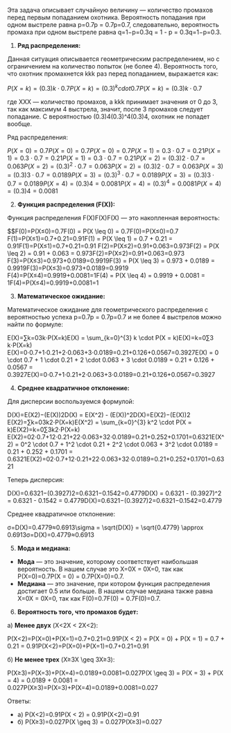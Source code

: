 Эта задача описывает случайную величину — количество промахов перед первым попаданием охотника. Вероятность попадания при одном выстреле равна p=0.7p = 0.7p=0.7, следовательно, вероятность промаха при одном выстреле равна q=1−p=0.3q = 1 - p = 0.3q=1−p=0.3.

1. **Ряд распределения:**

Данная ситуация описывается геометрическим распределением, но с ограничением на количество попыток (не более 4). Вероятность того, что охотник промахнется kkk раз перед попаданием, выражается как:

$P(X=k)=(0.3)k⋅0.7P(X = k) = (0.3)^k cdot 0.7P(X=k)=(0.3)k⋅0.7$

где XXX — количество промахов, а kkk принимает значения от 0 до 3, так как максимум 4 выстрела, значит, после 3 промахов следует попадание. С вероятностью (0.3)4(0.3)^4(0.3)4, охотник не попадет вообще.

Ряд распределения:

$P(X=0)=0.7P(X = 0) = 0.7P(X=0)=0.7 P(X=1)=0.3⋅0.7=0.21P(X = 1) = 0.3 \cdot 0.7 = 0.21P(X=1)=0.3⋅0.7=0.21 P(X=2)=(0.3)2⋅0.7=0.063P(X = 2) = (0.3)^2 \cdot 0.7 = 0.063P(X=2)=(0.3)2⋅0.7=0.063 P(X=3)=(0.3)3⋅0.7=0.0189P(X = 3) = (0.3)^3 \cdot 0.7 = 0.0189P(X=3)=(0.3)3⋅0.7=0.0189 P(X=4)=(0.3)4=0.0081P(X = 4) = (0.3)^4 = 0.0081P(X=4)=(0.3)4=0.0081$

2. **Функция распределения (F(X)):**

Функция распределения F(X)F(X)F(X) — это накопленная вероятность:

$$F(0)=P(X≤0)=0.7F(0) = P(X \leq 0) = 0.7F(0)=P(X≤0)=0.7 F(1)=P(X≤1)=0.7+0.21=0.91F(1) = P(X \leq 1) = 0.7 + 0.21 = 0.91F(1)=P(X≤1)=0.7+0.21=0.91 F(2)=P(X≤2)=0.91+0.063=0.973F(2) = P(X \leq 2) = 0.91 + 0.063 = 0.973F(2)=P(X≤2)=0.91+0.063=0.973 F(3)=P(X≤3)=0.973+0.0189=0.9919F(3) = P(X \leq 3) = 0.973 + 0.0189 = 0.9919F(3)=P(X≤3)=0.973+0.0189=0.9919 F(4)=P(X≤4)=0.9919+0.0081=1F(4) = P(X \leq 4) = 0.9919 + 0.0081 = 1F(4)=P(X≤4)=0.9919+0.0081=1

3. **Математическое ожидание:**

Математическое ожидание для геометрического распределения с вероятностью успеха p=0.7p = 0.7p=0.7 и не более 4 выстрелов можно найти по формуле:

E(X)=∑k=03k⋅P(X=k)E(X) = \sum_{k=0}^{3} k \cdot P(X = k)E(X)=k=0∑3​k⋅P(X=k) E(X)=0⋅0.7+1⋅0.21+2⋅0.063+3⋅0.0189=0.21+0.126+0.0567=0.3927E(X) = 0 \cdot 0.7 + 1 \cdot 0.21 + 2 \cdot 0.063 + 3 \cdot 0.0189 = 0.21 + 0.126 + 0.0567 = 0.3927E(X)=0⋅0.7+1⋅0.21+2⋅0.063+3⋅0.0189=0.21+0.126+0.0567=0.3927

4. **Среднее квадратичное отклонение:**

Для дисперсии воспользуемся формулой:

D(X)=E(X2)−(E(X))2D(X) = E(X^2) - (E(X))^2D(X)=E(X2)−(E(X))2 E(X2)=∑k=03k2⋅P(X=k)E(X^2) = \sum_{k=0}^{3} k^2 \cdot P(X = k)E(X2)=k=0∑3​k2⋅P(X=k) E(X2)=02⋅0.7+12⋅0.21+22⋅0.063+32⋅0.0189=0.21+0.252+0.1701=0.6321E(X^2) = 0^2 \cdot 0.7 + 1^2 \cdot 0.21 + 2^2 \cdot 0.063 + 3^2 \cdot 0.0189 = 0.21 + 0.252 + 0.1701 = 0.6321E(X2)=02⋅0.7+12⋅0.21+22⋅0.063+32⋅0.0189=0.21+0.252+0.1701=0.6321

Теперь дисперсия:

D(X)=0.6321−(0.3927)2=0.6321−0.1542=0.4779D(X) = 0.6321 - (0.3927)^2 = 0.6321 - 0.1542 = 0.4779D(X)=0.6321−(0.3927)2=0.6321−0.1542=0.4779

Среднее квадратичное отклонение:

σ=D(X)=0.4779≈0.6913\sigma = \sqrt{D(X)} = \sqrt{0.4779} \approx 0.6913σ=D(X)​=0.4779​≈0.6913

5. **Мода и медиана:**

- **Мода** — это значение, которому соответствует наибольшая вероятность. В нашем случае это X=0X = 0X=0, так как P(X=0)=0.7P(X = 0) = 0.7P(X=0)=0.7.
- **Медиана** — это значение, при котором функция распределения достигает 0.5 или больше. В нашем случае медиана также равна X=0X = 0X=0, так как F(0)=0.7F(0) = 0.7F(0)=0.7.

6. **Вероятность того, что промахов будет:**

а) **Менее двух** (X<2X < 2X<2):

P(X<2)=P(X=0)+P(X=1)=0.7+0.21=0.91P(X < 2) = P(X = 0) + P(X = 1) = 0.7 + 0.21 = 0.91P(X<2)=P(X=0)+P(X=1)=0.7+0.21=0.91

б) **Не менее трех** (X≥3X \geq 3X≥3):

P(X≥3)=P(X=3)+P(X=4)=0.0189+0.0081=0.027P(X \geq 3) = P(X = 3) + P(X = 4) = 0.0189 + 0.0081 = 0.027P(X≥3)=P(X=3)+P(X=4)=0.0189+0.0081=0.027

Ответы:

- а) P(X<2)=0.91P(X < 2) = 0.91P(X<2)=0.91
- б) P(X≥3)=0.027P(X \geq 3) = 0.027P(X≥3)=0.027